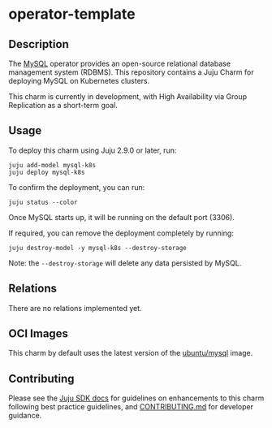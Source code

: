 # operator-template

## Description

The [MySQL](https://www.mysql.com/) operator provides an open-source relational database management system (RDBMS). This repository contains a Juju Charm for deploying MySQL on Kubernetes clusters.

This charm is currently in development, with High Availability via Group Replication as a short-term goal.

## Usage

To deploy this charm using Juju 2.9.0 or later, run:

```shell
juju add-model mysql-k8s
juju deploy mysql-k8s
```

To confirm the deployment, you can run:

```shell
juju status --color
```

Once MySQL starts up, it will be running on the default port (3306).

If required, you can remove the deployment completely by running:

```shell
juju destroy-model -y mysql-k8s --destroy-storage
```

Note: the `--destroy-storage` will delete any data persisted by MySQL.

## Relations

There are no relations implemented yet.

## OCI Images

This charm by default uses the latest version of the [ubuntu/mysql](https://hub.docker.com/r/ubuntu/mysql) image.

## Contributing

Please see the [Juju SDK docs](https://juju.is/docs/sdk) for guidelines on enhancements to this
charm following best practice guidelines, and
[CONTRIBUTING.md](https://github.com/canonical/mysql-k8s-operator/blob/main/CONTRIBUTING.md) for developer
guidance.
